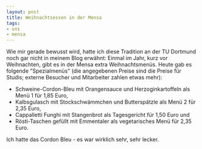 ```yaml
--- 
layout: post
title: Weihnachtsessen in der Mensa
tags: 
- uni
- mensa
---
```

Wie mir gerade bewusst wird, hatte ich diese Tradition an der TU Dortmund noch gar nicht in meinem Blog erwähnt:
Einmal im Jahr, kurz vor Weihnachten, gibt es in der Mensa extra Weihnachtsmenüs. Heute gab es folgende "Spezialmenüs" (die angegebenen Preise sind die Preise für Studis; externe Besucher und Mitarbeiter zahlen etwas mehr):
<ul>
	<li>Schweine-Cordon-Bleu mit Orangensauce und Herzoginkartoffeln als Menü 1 für 1,85 Euro,</li>
	<li>Kalbsgulasch mit Stockschwämmchen und Butterspätzle als Menü 2 für 2,35 Euro,</li>
	<li>Cappalletti Funghi mit Stangenbrot als Tagesgericht für 1,50 Euro und</li>
	<li>Rösti-Taschen gefüllt mit Emmentaler als vegetarisches Menü für 2,35 Euro.</li>
</ul>



Ich hatte das Cordon Bleu - es war wirklich sehr, sehr lecker.

